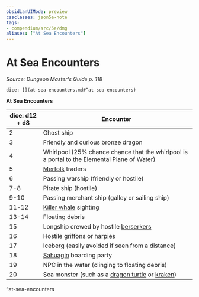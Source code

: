 ```yaml
---
obsidianUIMode: preview
cssclasses: json5e-note
tags:
- compendium/src/5e/dmg
aliases: ["At Sea Encounters"]
---
```

# At Sea Encounters
*Source: Dungeon Master's Guide p. 118* 

`dice: [](at-sea-encounters.md#^at-sea-encounters)`

**At Sea Encounters**

| dice: d12 + d8 | Encounter |
|----------------|-----------|
| 2 | Ghost ship |
| 3 | Friendly and curious bronze dragon |
| 4 | Whirlpool (25% chance chance that the whirlpool is a portal to the Elemental Plane of Water) |
| 5 | [Merfolk](/compendium/bestiary/humanoid/merfolk.md) traders |
| 6 | Passing warship (friendly or hostile) |
| 7-8 | Pirate ship (hostile) |
| 9-10 | Passing merchant ship (galley or sailing ship) |
| 11-12 | [Killer whale](/compendium/bestiary/beast/killer-whale.md) sighting |
| 13-14 | Floating debris |
| 15 | Longship crewed by hostile [berserkers](/compendium/bestiary/humanoid/berserker.md) |
| 16 | Hostile [griffons](/compendium/bestiary/monstrosity/griffon.md) or [harpies](/compendium/bestiary/monstrosity/harpy.md) |
| 17 | Iceberg (easily avoided if seen from a distance) |
| 18 | [Sahuagin](/compendium/bestiary/humanoid/sahuagin.md) boarding party |
| 19 | NPC in the water (clinging to floating debris) |
| 20 | Sea monster (such as a [dragon turtle](/compendium/bestiary/dragon/dragon-turtle.md) or [kraken](/compendium/bestiary/monstrosity/kraken.md)) |
^at-sea-encounters